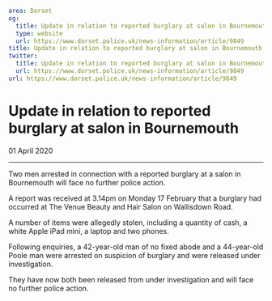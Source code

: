 ```yaml
area: Dorset
og:
  title: Update in relation to reported burglary at salon in Bournemouth
  type: website
  url: https://www.dorset.police.uk/news-information/article/9849
title: Update in relation to reported burglary at salon in Bournemouth |
twitter:
  title: Update in relation to reported burglary at salon in Bournemouth
  url: https://www.dorset.police.uk/news-information/article/9849
url: https://www.dorset.police.uk/news-information/article/9849
```

# Update in relation to reported burglary at salon in Bournemouth

01 April 2020

* * *

Two men arrested in connection with a reported burglary at a salon in Bournemouth will face no further police action.

A report was received at 3.14pm on Monday 17 February that a burglary had occurred at The Venue Beauty and Hair Salon on Wallisdown Road.

A number of items were allegedly stolen, including a quantity of cash, a white Apple iPad mini, a laptop and two phones.

Following enquiries, a 42-year-old man of no fixed abode and a 44-year-old Poole man were arrested on suspicion of burglary and were released under investigation.

They have now both been released from under investigation and will face no further police action.
